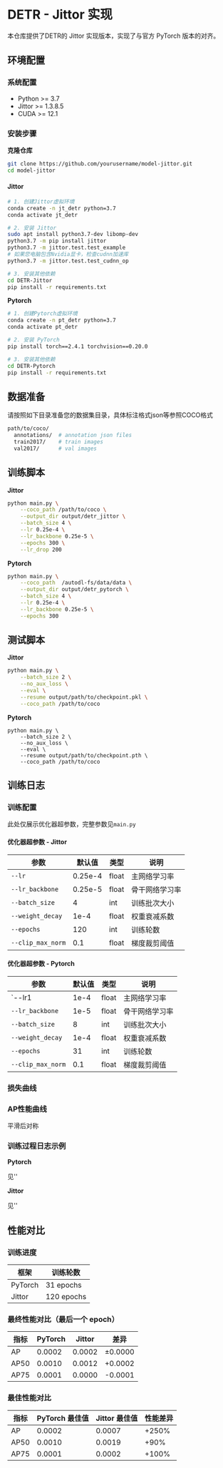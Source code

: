 # DETR - Jittor 实现

本仓库提供了DETR的 Jittor 实现版本，实现了与官方 PyTorch 版本的对齐。

## 环境配置

### 系统配置

- Python >= 3.7
- Jittor >= 1.3.8.5
- CUDA >= 12.1

### 安装步骤

**克隆仓库**

```bash
git clone https://github.com/yourusername/model-jittor.git
cd model-jittor
```

#### Jittor

```bash
# 1. 创建Jittor虚拟环境
conda create -n jt_detr python=3.7
conda activate jt_detr

# 2. 安装 Jittor
sudo apt install python3.7-dev libomp-dev
python3.7 -m pip install jittor
python3.7 -m jittor.test.test_example
# 如果您电脑包含Nvidia显卡，检查cudnn加速库
python3.7 -m jittor.test.test_cudnn_op

# 3. 安装其他依赖
cd DETR-Jittor
pip install -r requirements.txt
```

**Pytorch**

```bash
# 1. 创建Pytorch虚拟环境
conda create -n pt_detr python=3.7
conda activate pt_detr

# 2. 安装 PyTorch
pip install torch==2.4.1 torchvision==0.20.0

# 3. 安装其他依赖
cd DETR-Pytorch
pip install -r requirements.txt
```

## 数据准备

请按照如下目录准备您的数据集目录，具体标注格式json等参照COCO格式

```bash
path/to/coco/
  annotations/  # annotation json files
  train2017/    # train images
  val2017/      # val images
```

## 训练脚本

**Jittor**

```bash
python main.py \
    --coco_path /path/to/coco \
    --output_dir output/detr_jittor \
    --batch_size 4 \
    --lr 0.25e-4 \
    --lr_backbone 0.25e-5 \
    --epochs 300 \
    --lr_drop 200
```

**Pytorch**

```bash
python main.py \
    --coco_path  /autodl-fs/data/data \
    --output_dir output/detr_pytorch \
    --batch_size 4 \
    --lr 0.25e-4 \
    --lr_backbone 0.25e-5 \
    --epochs 300
```



## 测试脚本

**Jittor**

```bash
python main.py \
    --batch_size 2 \
    --no_aux_loss \
    --eval \
    --resume output/path/to/checkpoint.pkl \
    --coco_path /path/to/coco
```

**Pytorch**

```
python main.py \
    --batch_size 2 \
    --no_aux_loss \
    --eval \
    --resume output/path/to/checkpoint.pth \
    --coco_path /path/to/coco
```

## 训练日志

### 训练配置

此处仅展示优化器超参数，完整参数见`main.py`

#### 优化器超参数 - Jittor

| 参数              | 默认值  | 类型  | 说明           |
| ----------------- | ------- | ----- | -------------- |
| `--lr`            | 0.25e-4 | float | 主网络学习率   |
| `--lr_backbone`   | 0.25e-5 | float | 骨干网络学习率 |
| `--batch_size`    | 4       | int   | 训练批次大小   |
| `--weight_decay`  | 1e-4    | float | 权重衰减系数   |
| `--epochs`        | 120     | int   | 训练轮数       |
| `--clip_max_norm` | 0.1     | float | 梯度裁剪阈值   |

#### 优化器超参数 - Pytorch

| 参数              | 默认值 | 类型  | 说明           |
| ----------------- | ------ | ----- | -------------- |
| `--lr1            | 1e-4   | float | 主网络学习率   |
| `--lr_backbone`   | 1e-5   | float | 骨干网络学习率 |
| `--batch_size`    | 8      | int   | 训练批次大小   |
| `--weight_decay`  | 1e-4   | float | 权重衰减系数   |
| `--epochs`        | 31     | int   | 训练轮数       |
| `--clip_max_norm` | 0.1    | float | 梯度裁剪阈值   |

### 损失曲线



### AP性能曲线

平滑后对称



### 训练过程日志示例

**Pytorch**

见''

**Jittor**

见''



## 性能对比

### 训练进度

| 框架    | 训练轮数   |
| ------- | ---------- |
| PyTorch | 31 epochs  |
| Jittor  | 120 epochs |

### 最终性能对比（最后一个 epoch）

| 指标 | PyTorch | Jittor | 差异    |
| ---- | ------- | ------ | ------- |
| AP   | 0.0002  | 0.0002 | ±0.0000 |
| AP50 | 0.0010  | 0.0012 | +0.0002 |
| AP75 | 0.0001  | 0.0000 | -0.0001 |

### 最佳性能对比

| 指标 | PyTorch 最佳值 | Jittor 最佳值 | 性能差异 |
| ---- | -------------- | ------------- | -------- |
| AP   | 0.0002         | 0.0007        | +250%    |
| AP50 | 0.0010         | 0.0019        | +90%     |
| AP75 | 0.0001         | 0.0002        | +100%    |


